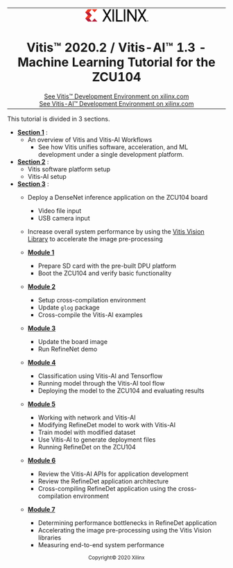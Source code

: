 ﻿<table width="100%">
 <tr width="100%">
    <td align="center"><img src="https://raw.githubusercontent.com/Xilinx/Image-Collateral/main/xilinx-logo.png" width="30%"/><h1>Vitis™ 2020.2 / Vitis-AI™ 1.3 - Machine Learning Tutorial for the ZCU104</h1>
    <a href="https://www.xilinx.com/products/design-tools/vitis.html">See Vitis™ Development Environment on xilinx.com</br></a>
    <a href="https://www.xilinx.com/products/design-tools/vitis/vitis-ai.html">See Vitis-AI™ Development Environment on xilinx.com</a>
    </td>
 </tr>
</table>


This tutorial is divided in 3 sections.
* [**Section 1**](./01-Workflows) :
  + An overview of Vitis and Vitis-AI Workflows
    * See how Vitis unifies software, acceleration, and ML development under a single development platform.
* [**Section 2**](./02-System_Setup) :
  + Vitis software platform setup
  + Vitis-AI setup
* [**Section 3**](./03-Basic) :
  + Deploy a DenseNet inference application on the ZCU104 board
    - Video file input
    - USB camera input
  + Increase overall system performance by using the [Vitis Vision Library](https://www.xilinx.com/products/design-tools/vitis/vitis-libraries/vitis-vision.html) to accelerate the image pre-processing

  + [**Module 1**](./03-Basic/Module_1)
    * Prepare SD card with the pre-built DPU platform
    * Boot the ZCU104 and verify basic functionality
  + [**Module 2**](./03-Basic/Module_2)
    * Setup cross-compilation environment
    * Update <code>glog</code> package
    * Cross-compile the Vitis-AI examples
  + [**Module 3**](./03-Basic/Module_3)
    * Update the board image
    * Run RefineNet demo
  + [**Module 4**](./03-Basic/Module_4)
    * Classification using Vitis-AI and Tensorflow
    * Running model through the Vitis-AI tool flow
    * Deploying the model to the ZCU104 and evaluating results
  + [**Module 5**](./03-Basic/Module_5)
    * Working with network and Vitis-AI
    * Modifying RefineDet model to work with Vitis-AI
    * Train model with modified dataset
    * Use Vitis-AI to generate deployment files
    * Running RefineDet on the ZCU104
  + [**Module 6**](./03-Basic/Module_6)
    * Review the Vitis-AI APIs for application development
    * Review the RefineDet application architecture
    * Cross-compiling RefineDet application using the cross-compilation environment
  + [**Module 7**](./03-Basic/Module_7)
    * Determining performance bottlenecks in RefineDet application
    * Accelerating the image pre-processing using the Vitis Vision libraries
    * Measuring end-to-end system performance

<p align="center"><sup>Copyright&copy; 2020 Xilinx</sup></p>
